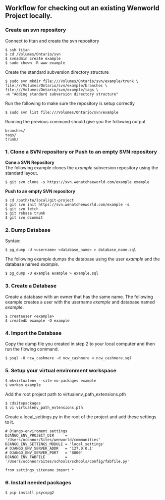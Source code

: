 ## Workflow for checking out an existing Wenworld Project locally.

### Create an svn repository

Connect to titan and create the svn repository

    $ ssh titan
    $ cd /Volumes/Ontario/svn
    $ svnadmin create example
    $ sudo chown -R www example

Create the standard subversion directory structure

    $ sudo svn mkdir file:///Volumes/Ontario/svn/example/trunk \
    file:///Volumes/Ontario/svn/example/branches \
    file:///Volumes/Ontario/svn/example/tags \
    -m "Adding standard subversion directory structure"

Run the following to make sure the repository is setup correctly

    $ sudo svn list file:///Volumes/Ontario/svn/example

Running the previous command should give you the following output

    branches/
    tags/
    trunk/

### 1. Clone a SVN repository or Push to an empty SVN repository

**Cone a SVN Repository**  
The following example clones the *example* subversion repository using the standard layout.

    $ git svn clone -s https://svn.wenatcheeworld.com/example example

**Push to an empty SVN repository**

    $ cd /path/to/local/git-project
    $ git svn init https://svn.wenatcheeworld.com/example -s
    $ git svn fetch
    $ git rebase trunk
    $ git svn dcommit

### 2. Dump Database

Syntax:

    $ pg_dump -U <username> <database_name> > database_name.sql

The following example dumps the database using the user *example* and the database named *example*.

    $ pg_dump -U example example > example.sql

### 3. Create a Database

Create a database with an owner that has the same name. The following example creates a user with the username *example* and database named *example*.

    $ createuser <example>
    $ createdb example -O example

### 4. Import the Database

Copy the dump file you created in step 2 to your local computer and then run the flowing command.

    $ psql -U ncw_cashmere -d ncw_cashmere < ncw_cashmere.sql

### 5. Setup your virtual environment workspace

    $ mkvirtualenv --site-no-packages example
    $ workon example

Add the root project path to virtualenv_path_extensions.pth

    $ cdsitepackages
    $ vi virtualenv_path_extensions.pth
    
Create a local_settings.py in the root of the project and add these settings to it.

    # Django-enviroment settings
    DJANGO_ENV_PROJECT_DIR     = '/Users/oconnor/Sites/wenworld/communities'
    DJANGO_ENV_SETTINGS_MODULE = 'local_settings'
    # DJANGO_ENV_SERVER_ADDR   = '127.0.0.1'
    # DJANGO_ENV_SERVER_PORT   = '8000'
    DJANGO_ENV_FABFILE         = '/Users/oconnor/Sites/schools/schools/config/fabfile.py'

    from settings_sitename import *

### 6. Install needed packages

    $ pip install psycopg2